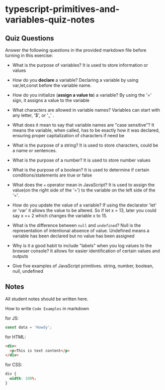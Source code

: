 # typescript-primitives-and-variables-quiz-notes

## Quiz Questions

Answer the following questions in the provided markdown file before turning in this exercise:

- What is the purpose of variables?
  It is used to store information or values

- How do you **declare** a variable?
  Declaring a variable by using var,let,const before the variable name.

- How do you initialize (**assign a value to**) a variable?
  By using the '=' sign, it assigns a value to the variable

- What characters are allowed in variable names?
  Variables can start with any letter, '$', or '\_' .

- What does it mean to say that variable names are "case sensitive"?
  It means the variable, when called, has to be exactly how it was declared, ensuring proper capitalization of characters if need be

- What is the purpose of a string?
  It is used to store characters, could be a name or sentences.
- What is the purpose of a number?
  It is used to store number values

- What is the purpose of a boolean?
  It is used to determine if certain conditions/statements are true or false

- What does the `=` operator mean in JavaScript?
  It is used to assign the value(on the right side of the '=') to the variable on the left side of the '='.

- How do you update the value of a variable?
  If using the declarator 'let' or 'var' it allows the value to be altered. So if let x = 13, later you could say x =+ 2
  which changes the variable x to 15.

- What is the difference between `null` and `undefined`?
  Null is the representation of intentional absence of value. Undefined means a variable has been declared but no value has been assigned

- Why is it a good habit to include "labels" when you log values to the browser console?
  It allows for easier identification of certain values and outputs

- Give five examples of JavaScript primitives.
  string, number, boolean, null, undefined

## Notes

All student notes should be written here.

How to write `Code Examples` in markdown

for JS:

```javascript
const data = 'Howdy';
```

for HTML:

```html
<div>
  <p>This is text content</p>
</div>
```

for CSS:

```css
div {
  width: 100%;
}
```
